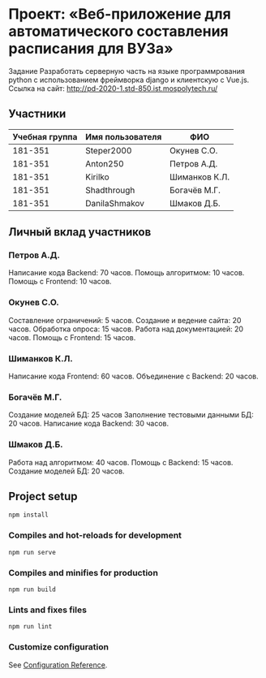 
# Проект: «Веб-приложение для автоматического составления расписания для ВУЗа»

Задание
Разработать серверную часть на языке программрования python с использованием фреймворка django и клиентскую c Vue.js.
Ссылка на сайт: http://pd-2020-1.std-850.ist.mospolytech.ru/

## Участники

| Учебная группа | Имя пользователя | ФИО                      |
|----------------|------------------|--------------------------|
| 181-351        | Steper2000       | Окунев С.О.              |
| 181-351        | Anton250         | Петров А.Д.              |
| 181-351        | Kirilko          | Шиманков К.Л.            |
| 181-351        | Shadthrough      | Богачёв М.Г.             |
| 181-351        | DanilaShmakov    | Шмаков Д.Б.              |


## Личный вклад участников

### Петров А.Д.
Написание кода Backend: 70 часов.
Помощь алгоритмом: 10 часов.
Помощь с Frontend: 10 часов.
### Окунев С.О.
Составление ограничений: 5 часов. 
Создание и ведение сайта: 20 часов.
Обработка опроса: 15 часов. 
Работа над документацией: 20 часов. 
Помощь с Frontend: 15 часов.
### Шиманков К.Л.
Написание кода Frontend: 60 часов.
Объединение с Backend: 20 часов.
### Богачёв М.Г.
Создание моделей БД: 25 часов
Заполнение тестовыми данными БД: 20 часов.
Написание кода Backend: 30 часов.
### Шмаков Д.Б.  
Работа над алгоритмом: 40 часов.
Помощь с Backend: 15 часов.
Создание моделей БД: 20 часов.

## Project setup
```
npm install
```

### Compiles and hot-reloads for development
```
npm run serve
```

### Compiles and minifies for production
```
npm run build
```

### Lints and fixes files
```
npm run lint
```

### Customize configuration
See [Configuration Reference](https://cli.vuejs.org/config/).
